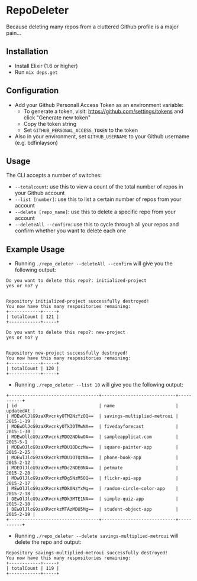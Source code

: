 # RepoDeleter

Because deleting many repos from a cluttered Github profile is a major pain...

## Installation
- Install Elixir (1.6 or higher)
- Run `mix deps.get`

## Configuration
- Add your Github Personall Access Token as an environment variable:
  - To generate a token, visit: https://github.com/settings/tokens and click "Generate new token"
  - Copy the token string
  - Set `GITHUB_PERSONAL_ACCESS_TOKEN` to the token
- Also in your environment, set `GITHUB_USERNAME` to your Github username (e.g. bdfinlayson)

## Usage
The CLI accepts a number of switches:

- `--totalcount`: use this to view a count of the total number of repos in your Github account
- `--list [number]`: use this to list a certain number of repos from your account
- `--delete [repo_name]`: use this to delete a specific repo from your account
- `--deleteAll --confirm`: use this to cycle through all your repos and confirm whether you want to delete each one

## Example Usage
- Running `./repo_deleter --deleteAll --confirm` will give you the following output:

```
Do you want to delete this repo?: initialized-project
yes or no? y


Repository initialized-project successfully destroyed!
You now have this many respositories remaining:
+------------+-----+
| totalCount | 121 |
+------------+-----+

Do you want to delete this repo?: new-project
yes or no? y


Repository new-project successfully destroyed!
You now have this many respositories remaining:
+------------+-----+
| totalCount | 120 |
+------------+-----+
```

- Running `./repo_deleter --list 10` will give you the following output:

```
+----------------------------------+----------------------------+-----------+
| id                               | name                       | updatedAt |
| MDEwOlJlG9zaXRvcnkyOTM2NzYzOQ==  | savings-multiplied-metroui | 2015-1-19 |
| MDEwOlJcG9zaXRvcnkyOTk3OTMwNA==  | fivedayforecast            | 2015-1-30 |
| MDEwOllcG9zaXRvcnkzMDQ2NDkwOA==  | sampleapplicat.com         | 2015-5-1  |
| MDEwOJlcG9zaXRvcnkzMDU1ODczMw==  | square-painter-app         | 2015-2-25 |
| MDEwlJlcG9zaXRvcnkzMDU1OTQzNA==  | phone-book-app             | 2015-2-12 |
| MDEOlJlcG9zaXRvcnkzMDc2NDE0NA==  | petmate                    | 2015-2-20 |
| MDwOlJlcG9zaXRvcnkzMDg5NzM5OQ==  | flickr-api-app             | 2015-2-17 |
| MEwOlJlcG9zaXRvcnkzMDk0NzYxMg==  | random-circle-color-app    | 2015-2-18 |
| DEwOlJlcG9zaXRvcnkzMDk3MTE1NA==  | simple-quiz-app            | 2015-2-18 |
| DEwOlJlcG9zaXRvcnkzMTAzMDU5Mg==  | student-object-app         | 2015-2-19 |
+----------------------------------+----------------------------+-----------+
```

- Running `./repo_deleter --delete savings-multiplied-metroui` will delete the repo and output:

```
Repository savings-multiplied-metroui successfully destroyed!
You now have this many respositories remaining:
+------------+-----+
| totalCount | 119 |
+------------+-----+
```
